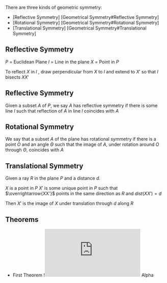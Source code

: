 There are three kinds of geometric symmetry:
- [Reflective Symmetry] [Geometrical Symmetry#Reflective Symmetry]
- [Rotational Symmetry] [Geometrical Symmetry#Rotational Symmetry]
- [Translational Symmetry] [Geometrical Symmetry#Translational Symmetry]

## Reflective Symmetry

$P$ = Euclidean Plane
$l$ = Line in the plane
$X$ = Point in $P$

To reflect $X$ in $l$ , draw perpendicular from $X$ to $l$ and extend to $X'$  so that $l$ bisects $XX'$ 


## Reflective Symmetry 

Given a subset $A$ of $P$, we say $A$ has reflective symmetry if there is some line $l$ such that reflection of $A$ in line $l$ coincides with $A$

## Rotational Symmetry

We say that a subset $A$ of the plane has rotational symmetry if there is a point $O$ and an angle $\Theta$ such that the image of $A$, under  rotation around $O$ through $\Theta$, coincides with $A$

## Translational Symmetry
Given a ray $R$ in the plane $P$ and a distance $d$.

$X$ is a point in $P$
$X'$ is some unique point in $P$ such that $\overrightarrow{XX'}$  points in the same direction as $R$ and $dist(XX') = d$

Then $X'$ is the image of $X$ under translation through $d$ along $R$


## Theorems

- First Theorem
	!![Theorem: All isometries of plane can only be of 4 types](https://math.uchicago.edu/~may/VIGRE/VIGRE2009/REUPapers/Boswell.pdf)
Alpha